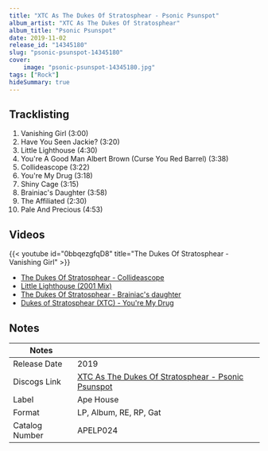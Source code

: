 ```yaml
---
title: "XTC As The Dukes Of Stratosphear - Psonic Psunspot"
album_artist: "XTC As The Dukes Of Stratosphear"
album_title: "Psonic Psunspot"
date: 2019-11-02
release_id: "14345180"
slug: "psonic-psunspot-14345180"
cover:
    image: "psonic-psunspot-14345180.jpg"
tags: ["Rock"]
hideSummary: true
---
```


## Tracklisting
1. Vanishing Girl (3:00)
2. Have You Seen Jackie? (3:20)
3. Little Lighthouse (4:30)
4. You're A Good Man Albert Brown (Curse You Red Barrel) (3:38)
5. Collideascope (3:22)
6. You're My Drug (3:18)
7. Shiny Cage (3:15)
8. Brainiac's Daughter (3:58)
9. The Affiliated (2:30)
10. Pale And Precious (4:53)

## Videos
{{< youtube id="0bbqezgfqD8" title="The Dukes Of Stratosphear - Vanishing Girl" >}}
- [The Dukes Of Stratosphear - Collideascope](https://www.youtube.com/watch?v=mUOJIm0fVas)
- [Little Lighthouse (2001 Mix)](https://www.youtube.com/watch?v=davK8592Afw)
- [The Dukes Of Stratosphear - Brainiac's daughter](https://www.youtube.com/watch?v=vUb4WzIvouQ)
- [Dukes of Stratosphear (XTC) - You're My Drug](https://www.youtube.com/watch?v=HwzZflj9pjM)

## Notes

| Notes          |             |
| ---------------| ----------- |
| Release Date   | 2019 |
| Discogs Link   | [XTC As The Dukes Of Stratosphear - Psonic Psunspot](https://www.discogs.com/release/14345180) |
| Label          | Ape House |
| Format         | LP, Album, RE, RP, Gat |
| Catalog Number | APELP024 |

